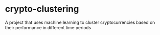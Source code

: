 # crypto-clustering
A project that uses machine learning to cluster cryptocurrencies based on their performance in different time periods

